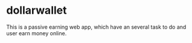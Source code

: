 # dollarwallet
This is a passive earning web app, which have an several task to do and user earn money online.

